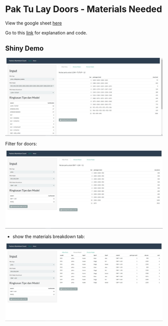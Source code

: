 # Pak Tu Lay Doors - Materials Needed

View the google sheet [here](https://docs.google.com/spreadsheets/d/1Fwp5bj1Q6TyonGrFc_UbmCjGx5BnOrHNWFhvGsx0-A0/edit?usp=sharing)

Go to this [link](https://dvannanda.github.io/paktulay-doors/#Legend) for explanation and code. 

## Shiny Demo

![countalum default settings](shiny-screenshots/default.jpg)

Filter for doors:

![countalum option: doors](shiny-screenshots/doors.jpg)

+ show the materials breakdown tab:

![countalum option: doors, tab: rincian materi](shiny-screenshots/doors2.jpg)
